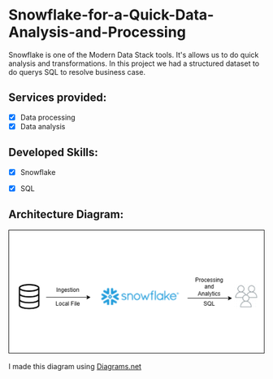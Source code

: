 # Snowflake-for-a-Quick-Data-Analysis-and-Processing
Snowflake is one of the Modern Data Stack tools. It's allows us to do quick analysis and transformations. In this project we had a structured dataset to do querys SQL to resolve business case.

## Services provided:
- [x] Data processing
- [x] Data analysis

## Developed Skills:
- [x] Snowflake
- [x]	SQL


## Architecture Diagram:

<img src="/Architecture_Diagram.png">

I made this diagram using [Diagrams.net](https://app.diagrams.net/)

